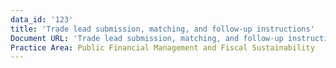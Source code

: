 ```yaml
---
data_id: '123'
title: 'Trade lead submission, matching, and follow-up instructions'
Document URL: 'Trade lead submission, matching, and follow-up instructions'
Practice Area: Public Financial Management and Fiscal Sustainability
---
```


